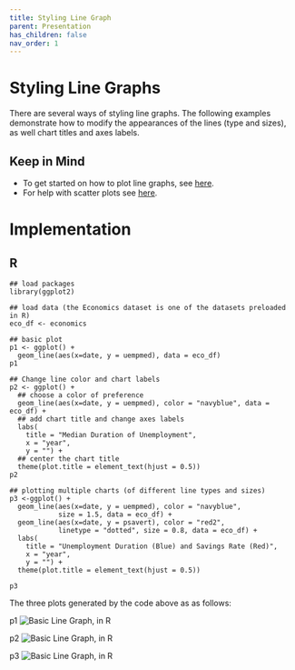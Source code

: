 ```yaml
---
title: Styling Line Graph
parent: Presentation
has_children: false
nav_order: 1
---
```


# Styling Line Graphs 
There are several ways of styling line graphs. The following examples demonstrate how to modify the appearances of the lines 
(type and sizes), as well chart titles and axes labels.   

## Keep in Mind
- To get started on how to plot line graphs, see [here](https://lost-stats.github.io/Presentation/line_graph_with_labels_at_the_beginning_or_end.html).
- For help with scatter plots see [here](https://lost-stats.github.io/Presentation/scatterplot_by_group_on_shared_axes.html).

# Implementation 

## R
```{r illustration}
## load packages
library(ggplot2)

## load data (the Economics dataset is one of the datasets preloaded in R) 
eco_df <- economics

## basic plot
p1 <- ggplot() +
  geom_line(aes(x=date, y = uempmed), data = eco_df)
p1

## Change line color and chart labels 
p2 <- ggplot() +
  ## choose a color of preference
  geom_line(aes(x=date, y = uempmed), color = "navyblue", data = eco_df) +
  ## add chart title and change axes labels
  labs(
    title = "Median Duration of Unemployment", 
    x = "year",
    y = "") +
  ## center the chart title
  theme(plot.title = element_text(hjust = 0.5))
p2

## plotting multiple charts (of different line types and sizes)
p3 <-ggplot() +
  geom_line(aes(x=date, y = uempmed), color = "navyblue", 
            size = 1.5, data = eco_df) +
  geom_line(aes(x=date, y = psavert), color = "red2", 
            linetype = "dotted", size = 0.8, data = eco_df) +
  labs(
    title = "Unemployment Duration (Blue) and Savings Rate (Red)", 
    x = "year",
    y = "") +
  theme(plot.title = element_text(hjust = 0.5)) 

p3
```
The three plots generated by the code above as as follows:

p1
![Basic Line Graph, in R](https://github.com/LOST-STATS/LOST-STATS.github.io/raw/master/Presentation/Images/styling_line_graphs/basic_plot.png)

p2
![Basic Line Graph, in R](https://github.com/LOST-STATS/LOST-STATS.github.io/raw/master/Presentation/Images/styling_line_graphs/plot2.png)

p3
![Basic Line Graph, in R](https://github.com/LOST-STATS/LOST-STATS.github.io/raw/master/Presentation/Images/styling_line_graphs/plot3.png)

